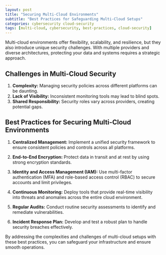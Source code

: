 ```yaml
---
layout: post
title: "Securing Multi-Cloud Environments"
subtitle: "Best Practices for Safeguarding Multi-Cloud Setups"
categories: cybersecurity cloud-security
tags: [multi-cloud, cybersecurity, best-practices, cloud-security]
---
```


Multi-cloud environments offer flexibility, scalability, and resilience, but they also introduce unique security challenges. With multiple providers and diverse architectures, protecting your data and systems requires a strategic approach.

## Challenges in Multi-Cloud Security

1. **Complexity:** Managing security policies across different platforms can be daunting.
2. **Lack of Visibility:** Inconsistent monitoring tools may lead to blind spots.
3. **Shared Responsibility:** Security roles vary across providers, creating potential gaps.

## Best Practices for Securing Multi-Cloud Environments

1. **Centralized Management:**
   Implement a unified security framework to ensure consistent policies and controls across all platforms.

2. **End-to-End Encryption:**
   Protect data in transit and at rest by using strong encryption standards.

3. **Identity and Access Management (IAM):**
   Use multi-factor authentication (MFA) and role-based access control (RBAC) to secure accounts and limit privileges.

4. **Continuous Monitoring:**
   Deploy tools that provide real-time visibility into threats and anomalies across the entire cloud environment.

5. **Regular Audits:**
   Conduct routine security assessments to identify and remediate vulnerabilities.

6. **Incident Response Plan:**
   Develop and test a robust plan to handle security breaches effectively.

By addressing the complexities and challenges of multi-cloud setups with these best practices, you can safeguard your infrastructure and ensure smooth operations.







